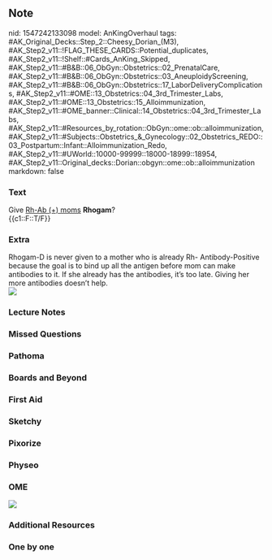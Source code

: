 ## Note
nid: 1547242133098
model: AnKingOverhaul
tags: #AK_Original_Decks::Step_2::Cheesy_Dorian_(M3), #AK_Step2_v11::!FLAG_THESE_CARDS::Potential_duplicates, #AK_Step2_v11::!Shelf::#Cards_AnKing_Skipped, #AK_Step2_v11::#B&B::06_ObGyn::Obstetrics::02_PrenatalCare, #AK_Step2_v11::#B&B::06_ObGyn::Obstetrics::03_AneuploidyScreening, #AK_Step2_v11::#B&B::06_ObGyn::Obstetrics::17_LaborDeliveryComplications, #AK_Step2_v11::#OME::13_Obstetrics::04_3rd_Trimester_Labs, #AK_Step2_v11::#OME::13_Obstetrics::15_Alloimmunization, #AK_Step2_v11::#OME_banner::Clinical::14_Obstetrics::04_3rd_Trimester_Labs, #AK_Step2_v11::#Resources_by_rotation::ObGyn::ome::ob::alloimmunization, #AK_Step2_v11::#Subjects::Obstetrics_&_Gynecology::02_Obstetrics_REDO::03_Postpartum::Infant::Alloimmunization_Redo, #AK_Step2_v11::#UWorld::10000-99999::18000-18999::18954, #AK_Step2_v11::Original_decks::Dorian::obgyn::ome::ob::alloimmunization
markdown: false

### Text
<div>
  Give <u>Rh-Ab (+) moms</u> <b>Rhogam</b>?
</div>
<div>
  <div>
    <span class="clozed c1">{{c1::F::T/F}}</span>
  </div>
</div>

### Extra
<div>
  <div>
    Rhogam-D is never given to a mother who is already Rh-
    Antibody-Positive because the goal is to bind up all the
    antigen before mom can make antibodies to it. If she already
    has the antibodies, it’s too late. Giving her more antibodies
    doesn’t help.
  </div>
</div><img src="paste-3672197038876.jpg">

### Lecture Notes


### Missed Questions


### Pathoma


### Boards and Beyond


### First Aid


### Sketchy


### Pixorize


### Physeo


### OME
<div class="ome-widget">
  <a href=
  "https://onlinemeded.org/spa/obstetrics/3rd-trimester-labs/acquire?ref=anki">
  <img src="_OME_AnkiFlashcards_Lesson_1.png"></a>
</div>

### Additional Resources


### One by one


